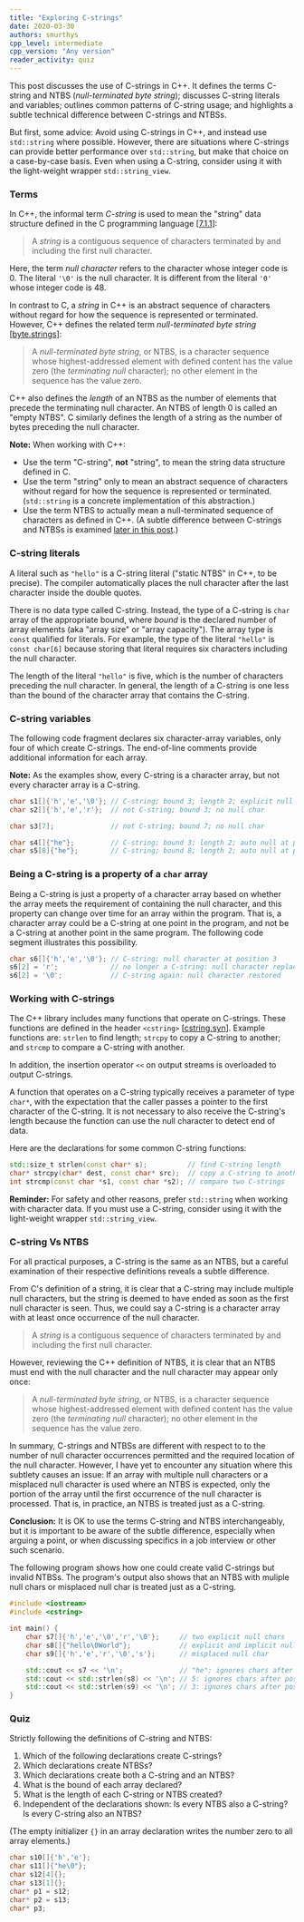 ```yaml
---
title: "Exploring C-strings"
date: 2020-03-30
authors: smurthys
cpp_level: intermediate
cpp_version: "Any version"
reader_activity: quiz
---
```


This post discusses the use of C-strings in C++. It defines the terms C-string and NTBS
(*null-terminated byte string*); discusses C-string literals and variables; outlines common patterns
of C-string usage; and highlights a subtle technical difference between C-strings and NTBSs.

But first, some advice: Avoid using C-strings in C++, and instead use `std::string` where possible.
However, there are situations where C-strings can provide better performance over `std::string`,
but make that choice on a case-by-case basis. Even when using a C-string, consider using it with the
light-weight wrapper `std::string_view`.
<!--more-->

### Terms

In C++, the informal term *C-string* is used to mean the "string" data structure defined in the C
programming language [[7.1.1](https://web.archive.org/web/20181230041359if_/http://www.open-std.org/jtc1/sc22/wg14/www/abq/c17_updated_proposed_fdis.pdf)]:

> A *string* is a contiguous sequence of characters terminated by and including the first null
> character.

Here, the term *null character* refers to the character whose integer code is 0. The literal `'\0'`
is the null character. It is different from the literal `'0'` whose integer code is 48.

In contrast to C, a *string* in C++ is an abstract sequence of characters without regard for how the
sequence is represented or terminated. However, C++ defines the related term *null-terminated byte
string* [[byte.strings](https://timsong-cpp.github.io/cppwp/n4659/byte.strings)]:

> A *null-terminated byte string*, or NTBS, is a character sequence whose highest-addressed element
> with defined content has the value zero (the *terminating null* character); no other element in
> the sequence has the value zero.

C++ also defines the *length* of an NTBS as the number of elements that precede the terminating null
character. An NTBS of length 0 is called an "empty NTBS". C similarly defines the length of a string
as the number of bytes preceding the null character.

**Note:** When working with C++:

- Use the term "C-string", **not** "string", to mean the string data structure defined in C.
- Use the term "string" only to mean an abstract sequence of characters without regard for how the
  sequence is represented or terminated. (`std::string` is a concrete implementation of this
  abstraction.)
- Use the term NTBS to actually mean a null-terminated sequence of characters as defined in C++.
  (A subtle difference between C-strings and NTBSs is examined [later in this post](#c-string-vs-ntbs).)

### C-string literals

A literal such as `"hello"` is a C-string literal ("static NTBS" in C++, to be precise). The
compiler automatically places the null character after the last character inside the double quotes.

There is no data type called C-string. Instead, the type of a C-string is `char` array of the
appropriate bound, where *bound* is the declared number of array elements (aka "array size" or
"array capacity"). The array type is `const` qualified for literals. For example, the type of the
literal `"hello"` is `const char[6]` because storing that literal requires six characters
including the null character.

The length of the literal `"hello"` is five, which is the number of characters preceding the null
character. In general, the length of a C-string is one less than the bound of the character array
that contains the C-string.

### C-string variables

The following code fragment declares six character-array variables, only four of which create
C-strings. The end-of-line comments provide additional information for each array.

**Note:** As the examples show, every C-string is a character array, but not every character array
is a C-string.

```cpp
char s1[]{'h','e','\0'}; // C-string; bound 3; length 2; explicit null at position 3
char s2[]{'h','e','r'};  // not C-string; bound 3; no null char

char s3[7];              // not C-string; bound 7; no null char

char s4[]{"he"};         // C-string; bound 3; length 2; auto null at position 3
char s5[8]{"he"};        // C-string; bound 8; length 2; auto null at position 3
```

### Being a C-string is a property of a `char` array

Being a C-string is just a property of a character array based on whether the array meets the
requirement of containing the null character, and this property can change over time for an array
within the program. That is, a character array could be a C-string at one point in the program, and
not be a C-string at another point in the same program. The following code segment illustrates this
possibility.

```cpp
char s6[]{'h','e','\0'}; // C-string; null character at position 3
s6[2] = 'r';             // no longer a C-string: null character replaced
s6[2] = '\0';            // C-string again: null character restored
```

### Working with C-strings

The C++ library includes many functions that operate on C-strings. These functions are defined in
the header `<cstring>` [[cstring.syn](https://timsong-cpp.github.io/cppwp/n4659/c.strings#cstring.syn)].
Example functions are: `strlen` to find length; `strcpy` to copy a C-string to another; and
`strcmp` to compare a C-string with another.

In addition, the insertion operator `<<` on output streams is overloaded to output C-strings.

A function that operates on a C-string typically receives a parameter of type `char*`, with the
expectation that the caller passes a pointer to the first character of the C-string. It is not
necessary to also receive the C-string's length because the function can use the null character to
detect end of data.

Here are the declarations for some common C-string functions:

```cpp
std::size_t strlen(const char* s);          // find C-string length
char* strcpy(char* dest, const char* src);  // copy a C-string to another
int strcmp(const char *s1, const char *s2); // compare two C-strings
```

**Reminder:** For safety and other reasons, prefer `std::string` when working with character data.
If you must use a C-string, consider using it with the light-weight wrapper `std::string_view`.

### C-string Vs NTBS

For all practical purposes, a C-string is the same as an NTBS, but a careful examination of their
respective definitions reveals a subtle difference.

From C's definition of a string, it is clear that a C-string may include multiple null characters,
but the string is deemed to have ended as soon as the first null character is seen. Thus, we could
say a C-string is a character array with at least once occurrence of the null character.

> A *string* is a contiguous sequence of characters terminated by and including the first null
> character.

However, reviewing the C++ definition of NTBS, it is clear that an NTBS must end with the null
character and the null character may appear only once:

> A *null-terminated byte string*, or NTBS, is a character sequence whose highest-addressed element
> with defined content has the value zero (the *terminating null* character); no other element in
> the sequence has the value zero.

In summary, C-strings and NTBSs are different with respect to to the number of null character
occurrences permitted and the required location of the null character. However, I have yet to
encounter any situation where this subtlety causes an issue: If an array with multiple null
characters or a misplaced null character is used where an NTBS is expected, only the portion of the
array until the first occurrence of the null character is processed. That is, in practice, an NTBS
is treated just as a C-string.

**Conclusion:** It is OK to use the terms C-string and NTBS interchangeably, but it is important to
be aware of the subtle difference, especially when arguing a point, or when discussing specifics in
a job interview or other such scenario.

The following program shows how one could create valid C-strings but invalid NTBSs. The program's
output also shows that an NTBS with muliple null chars or misplaced null char is treated just as a
C-string.

```cpp
#include <iostream>
#include <cstring>

int main() {
    char s7[]{'h','e','\0','r','\0'};     // two explicit null chars
    char s8[]{"hello\0World"};            // explicit and implicit null chars
    char s9[]{'h','e','r','\0','s'};      // misplaced null char

    std::cout << s7 << '\n';              // "he": ignores chars after position 2
    std::cout << std::strlen(s8) << '\n'; // 5: ignores chars after position 5
    std::cout << std::strlen(s9) << '\n'; // 3: ignores chars after position 4
}
```

### Quiz

Strictly following the definitions of C-string and NTBS:

1. Which of the following declarations create C-strings?
2. Which declarations create NTBSs?
3. Which declarations create both a C-string and an NTBS?
4. What is the bound of each array declared?
5. What is the length of each C-string or NTBS created?
6. Independent of the declarations shown: Is every NTBS also a C-string? Is every C-string also
   an NTBS?

(The empty initializer `{}` in an array declaration writes the number zero to all array elements.)

```cpp
char s10[]{'h','e'};
char s11[]{"he\0"};
char s12[4]{};
char s13[1]{};
char* p1 = s12;
char* p2 = s13;
char* p3;
```
